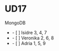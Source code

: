 # UD17
MongoDB
<ul>
  <li>    - [ ] Isidre 3, 4, 7  </li>
   <li>   - [ ] Veronika 2, 6, 8  </li>
  <li>    - [ ] Adria 1, 5, 9 </li> 
</ul>
